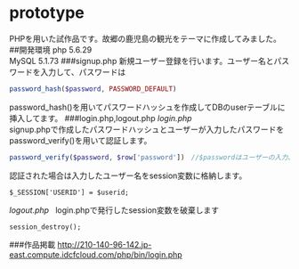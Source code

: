 # prototype
PHPを用いた試作品です。故郷の鹿児島の観光をテーマに作成してみました。
##開発環境
php 5.6.29   
MySQL 5.1.73
###signup.php
新規ユーザー登録を行います。ユーザー名とパスワードを入力して、パスワードは
```php
password_hash($password, PASSWORD_DEFAULT)
```
password_hash()を用いてパスワードハッシュを作成してDBのuserテーブルに挿入してます。
###login.php,logout.php
*login.php*   
signup.phpで作成したパスワードハッシュとユーザーが入力したパスワードをpassword_verify()を用いて認証します。
```php
password_verify($password, $row['password'])　//$passwordはユーザーの入力、$row['password']はDBより取り出したハッシュパスワードです。
```
認証された場合は入力したユーザー名をsession変数に格納します。   
```
$_SESSION['USERID'] = $userid;
```
*logout.php*   
login.phpで発行したsession変数を破棄します
```
session_destroy();
```

###作品掲載
http://210-140-96-142.jp-east.compute.idcfcloud.com/php/bin/login.php
